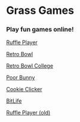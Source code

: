 <h1>Grass Games</h1>
<h3>Play fun games online!</h3>
<p1></p>
<a href="https://123grassiscool456.github.io/ruffleplayer">Ruffle Player</a>
<p1></p>
<a href="https://123grassiscool456.github.io/retrobowl">Retro Bowl</a>
<p1></p>
<a href="https://123grassiscool456.github.io/retrobowlcollege">Retro Bowl College</a>
<p1></p>
<a href="https://123grassiscool456.github.io/poorbunny">Poor Bunny</a>
<p1></p>
<a href="https://123grassiscool456.github.io/cookieclicker">Cookie Clicker</a>
<p1></p>
<a href="https://123grassiscool456.github.io/bitlife">BitLife</a>
<p1></p>
<a href="https://123grassiscool456.github.io/ruffleplayer-old">Ruffle Player (old)</a>
